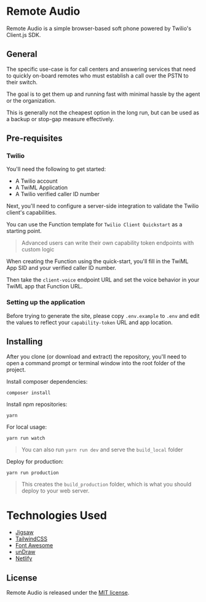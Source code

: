 # Remote Audio

Remote Audio is a simple browser-based soft phone powered by Twilio's Client.js SDK. 

## General

The specific use-case is for call centers and answering services that need to quickly on-board remotes who must establish a call over the PSTN to their switch.

The goal is to get them up and running fast with minimal hassle by the agent or the organization.

This is generally not the cheapest option in the long run, but can be used as a backup or stop-gap measure effectively. 

## Pre-requisites

### Twilio

You'll need the following to get started:

- A Twilio account
- A TwiML Application
- A Twilio verified caller ID number

Next, you'll need to configure a server-side integration to validate the Twilio client's capabilities.

You can use the Function template for `Twilio Client Quickstart` as a starting point. 

> Advanced users can write their own capability token endpoints with custom logic

When creating the Function using the quick-start, you'll fill in the TwiML App SID and your verified caller ID number.

Then take the `client-voice` endpoint URL and set the voice behavior in your TwiML app that Function URL. 

### Setting up the application

Before trying to generate the site, please copy `.env.example` to `.env` and edit the values to reflect your `capability-token` URL and app location. 


## Installing

After you clone (or download and extract) the repository, you'll need to open a command prompt or terminal window into the root folder of the project.

Install composer dependencies:

    composer install

Install npm repositories:

    yarn
    
For local usage:

    yarn run watch

> You can also run `yarn run dev` and serve the `build_local` folder
    
Deploy for production:

    yarn run production

> This creates the `build_production` folder, which is what you should deploy to your web server. 


# Technologies Used

* [Jigsaw](https://jigsaw.tighten.co)
* [TailwindCSS](https://tailwindcss.com)
* [Font Awesome](https://fontawesome.com)
* [unDraw](https://undraw.co)
* [Netlify](https://www.netlify.com)

## License

Remote Audio is released under the [MIT license](https://opensource.org/licenses/MIT).


